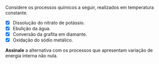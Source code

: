 Considere os processos químicos a seguir, realizados em temperatura constante.

- [x] Dissolução do nitrato de potássio.
- [x] Ebulição da água.
- [x] Conversão da grafita em diamante.
- [x] Oxidação do sódio metálico.

**Assinale** a alternativa com os processos que apresentam variação de energia interna não nula.
